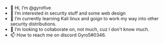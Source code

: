 - 👋 Hi, I’m @gyrofive
- 👀 I’m interested in security stuff and some web design
- 🌱 I’m currently learning Kali linux and goign to work my way into other security distributions.
- 💞️ I’m looking to collaborate on, not much, cuz I don't know much.
- 📫 How to reach me on discord Gyro5#0346.

<!---
gyrofive/gyrofive is a ✨ special ✨ repository because its `README.md` (this file) appears on your GitHub profile.
You can click the Preview link to take a look at your changes.
--->
